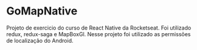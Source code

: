 # GoMapNative
Projeto de exercicio do curso de React Native da Rocketseat. Foi utilizado redux, redux-saga e MapBoxGl. Nesse projeto foi utilizado as permissões de localização do Android.
